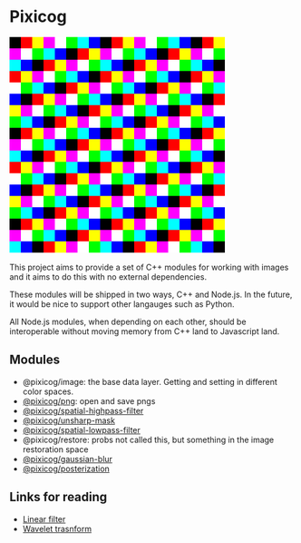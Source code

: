 # Pixicog

![](./keep/first-squares.png)

This project aims to provide a set of C++ modules for working with images and it aims to do this with no external dependencies.

These modules will be shipped in two ways, C++ and Node.js. In the future, it would be nice to support other langauges such as Python.

All Node.js modules, when depending on each other, should be interoperable without moving memory from C++ land to Javascript land.

## Modules

* @pixicog/image: the base data layer. Getting and setting in different color spaces.
* [@pixicog/png](http://lodev.org/lodepng/): open and save pngs
* [@pixicog/spatial-highpass-filter](https://diffractionlimited.com/help/maximdl/High-Pass_Filtering.htm)
* [@pixicog/unsharp-mask](https://diffractionlimited.com/help/maximdl/Unsharp_Mask_Basics.htm)
* [@pixicog/spatial-lowpass-filter](https://diffractionlimited.com/help/maximdl/Low-Pass_Filtering.htm)
* @pixicog/restore: probs not called this, but something in the image restoration space
* [@pixicog/gaussian-blur](https://en.wikipedia.org/wiki/Gaussian_blur)
* [@pixicog/posterization](https://en.wikipedia.org/wiki/Posterization)

## Links for reading

- [Linear filter](http://luthuli.cs.uiuc.edu/~daf/courses/cs5432009/week%203/simplefilters.pdf)
- [Wavelet trasnform](https://en.wikipedia.org/wiki/Wavelet_transform)
